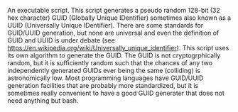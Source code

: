 An executable script.
This script generates a pseudo random 128-bit (32 hex character) GUID (Globally
Unique IDentifier) sometimes also known as a UUID (Universally Unique IDentifier).
There are some standards for GUID/UUID generation, but none are universal and even the
definition of GUID and UUID is under debate
(see <https://en.wikipedia.org/wiki/Universally_unique_identifier>). This script uses
its own algorithm to generate the GUID. The GUID is not cryptogrphically random,
but it is sufficiently random such that the chances of any two independently generated
GUIDs ever being the same (colliding) is astronomically low. Most programming languages
have GUID/UUID generation facilities that are probably more standardized, but it is
sometimes really convenient to have a good GUID generater that does not need anything
but bash.
